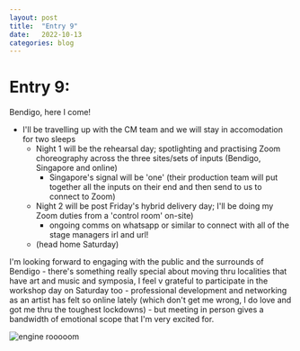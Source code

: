 ```yaml
---
layout: post
title:  "Entry 9"
date:   2022-10-13
categories: blog
---
```


#   Entry 9:

Bendigo, here I come!

- I'll be travelling up with the CM team and we will stay in accomodation for two sleeps
    - Night 1 will be the rehearsal day; spotlighting and practising Zoom choreography across the three sites/sets of inputs (Bendigo, Singapore and online)
        - Singapore's signal will be 'one' (their production team will put together all the inputs on their end and then send to us to connect to Zoom)
    - Night 2 will be post Friday's hybrid delivery day; I'll be doing my Zoom duties from a 'control room' on-site)
        - ongoing comms on whatsapp or similar to connect with all of the stage managers irl and url!
    - (head home Saturday)

I'm looking forward to engaging with the public and the surrounds of Bendigo - there's something really special about moving thru localities that have art and music and symposia, I feel v grateful to participate in the workshop day on Saturday too - professional development and networking as an artist has felt so online lately (which don't get me wrong, I do love and got me thru the toughest lockdowns) - but meeting in person gives a bandwidth of emotional scope that I'm very excited for.

![engine rooooom](/etc/images/engine-room.png)




